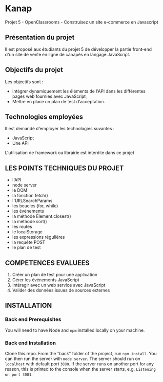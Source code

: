 # Kanap

Projet 5 - OpenClassrooms - Construisez un site e-commerce en Javascript

## Présentation du projet

Il est proposé aux étudiants du projet 5 de développer la partie front-end d'un site de vente en ligne de canapés en langage JavaScript.

## Objectifs du projet

Les objectifs sont :

- intégrer dynamiquement les éléments de l'API dans les différentes pages web fournies avec JavaScript,
- Mettre en place un plan de test d'acceptation.

## Technologies employées

Il est demandé d'employer les technologies suvantes :

- JavaScript
- Une API

L'utilisation de framework ou librairie est interdite dans ce projet

## LES POINTS TECHNIQUES DU PROJET

- l'API
- node server
- le DOM
- la fonction fetch()
- l'URLSearchParams
- les boucles (for, while)
- les évènements
- la méthode Element.closest()
- la méthode sort()
- les routes
- le localStorage
- les expressions régulières
- la requête POST
- le plan de test

## COMPETENCES EVALUEES

1. Créer un plan de test pour une application
2. Gérer les événements JavaScript
3. Intéragir avec un web service avec JavaScript
4. Valider des données issues de sources externes

## INSTALLATION

### Back end Prerequisites

You will need to have Node and `npm` installed locally on your machine.

### Back end Installation

Clone this repo. From the "back" folder of the project, run `npm install`. You
can then run the server with `node server`.
The server should run on `localhost` with default port `3000`. If the
server runs on another port for any reason, this is printed to the
console when the server starts, e.g. `Listening on port 3001`.
